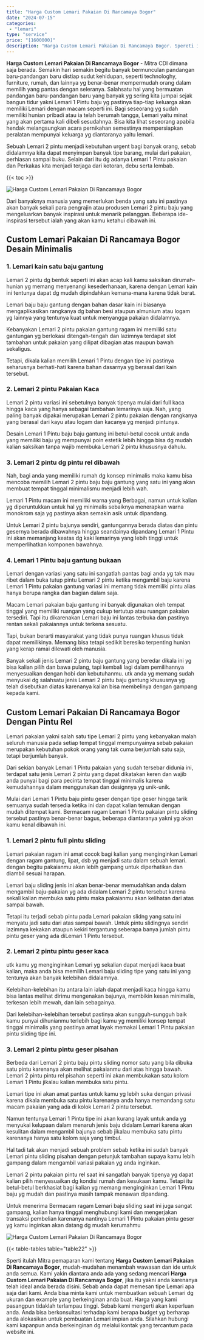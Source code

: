```yaml
---
title: "Harga Custom Lemari Pakaian Di Rancamaya Bogor"
date: "2024-07-15"
categories:
 - "lemari"
type: "service"
price: "[1600000]"
description: "Harga Custom Lemari Pakaian Di Rancamaya Bogor. Spereti itulah Mitra pemaparan kami tentang **Harga Custom Lemari Pakaian Di Rancamaya Bogor**, mudah-mudahan..."
---
```


**Harga Custom Lemari Pakaian Di Rancamaya Bogor** - Mitra CDI dimana saja berada. Semakin hari semakin begitu banyak bermunculan pandangan baru-pandangan baru distiap sudut kehidupan, seperti technologhy, furniture, rumah, dan lainnya yg benar-benar mempermudah orang dalam memilih yang pantas dengan seleranya. Salahsatu hal yang bermuatan pandangan baru-pandangan baru yang banyak yg sering kita jumpai sejak bangun tidur yakni Lemari 1 Pintu baju yg pastinya tiap-tiap keluarga akan memiliki Lemari dengan macam seperti ini. Bagi seseorang yg sudah memiliki hunian pribadi atau ia telah berumah tangga, Lemari yaitu minat yang akan pertama kali dibeli sesudahnya. Bisa kita lihat seseorang apabila hendak melangsungkan acara pernikahan semestinya mempersiapkan peralatan mempunyai keluarga yg diantaranya yaitu lemari.

Sebuah Lemari 2 pintu menjadi kebutuhan urgent bagi banyak orang, sebab didalamnya kita dapat menyimpan banyak tipe barang, mulai dari pakaian, perhiasan sampai buku. Selain dari itu dg adanya Lemari 1 Pintu pakaian dan Perkakas kita menjadi terjaga dari kotoran, debu serta lembab.

{{< toc >}}

![Harga Custom Lemari Pakaian Di Rancamaya Bogor](/images/mebel/lemari-umum-025.jpg)

Dari banyaknya manusia yang memerlukan benda yang satu ini pastinya akan banyak sekali para pengrajin atau produsen Lemari 2 pintu baju yang mengeluarkan banyak inspirasi untuk menarik pelanggan. Beberapa ide-inspirasi tersebut ialah yang akan kamu ketahui dibawah ini.

## Custom Lemari Pakaian Di Rancamaya Bogor Desain Minimalis

### 1\. Lemari kain satu baju gantung

Lemari 2 pintu dg bentuk seperti ini akan acap kali kamu saksikan dirumah-hunian yg memang menyenangi kesederhanaan, karena dengan Lemari kain ini tentunya dapat dg mudah dipindahkan kemana-mana karena tidak berat.

Lemari baju baju gantung dengan bahan dasar kain ini biasanya mengaplikasikan rangkanya dg bahan besi ataupun almunium atau logam yg lainnya yang tentunya kuat untuk menyangga pakaian didalamnya.

Kebanyakan Lemari 2 pintu pakaian gantung ragam ini memiliki satu gantungan yg berlokasi ditengah-tengah dan lazimnya terdapat slot tambahan untuk pakaian yang dilipat dibagian atas maupun bawah sekaligus.

Tetapi, dikala kalian memilih Lemari 1 Pintu dengan tipe ini pastinya seharusnya berhati-hati karena bahan dasarnya yg berasal dari kain tersebut.

### 2\. Lemari 2 pintu Pakaian Kaca

Lemari 2 pintu variasi ini sebetulnya banyak tipenya mulai dari full kaca hingga kaca yang hanya sebagai tambahan lemarinya saja. Nah, yang paling banyak dipakai merupakan Lemari 2 pintu pakaian dengan rangkanya yang berasal dari kayu atau logam dan kacanya yg menjadi pintunya.

Desain Lemari 1 Pintu baju baju gantung ini betul-betul cocok untuk anda yang memiliki baju yg mempunyai poin estetik lebih hingga bisa dg mudah kalian saksikan tanpa wajib membuka Lemari 2 pintu khususnya dahulu.

### 3\. Lemari 2 pintu dg pintu rel dibawah

Nah, bagi anda yang memiliki rumah dg konsep minimalis maka kamu bisa mencoba memilih Lemari 2 pintu baju baju gantung yang satu ini yang akan membuat tempat tinggal minimalismu menjadi lebih wah.

Lemari 1 Pintu macam ini memiliki warna yang Berbagai, namun untuk kalian yg diperuntukkan untuk hal yg minimalis sebaiknya menerapkan warna monokrom saja yg pastinya akan semakin asik untuk dipandang.

Untuk Lemari 2 pintu bajunya sendiri, gantungannya berada diatas dan pintu gesernya berada dibawahnya hingga seandainya dipandang Lemari 1 Pintu ini akan memanjang keatas dg kaki lemarinya yang lebih tinggi untuk memperlihatkan komponen bawahnya.

### 4\. Lemari 1 Pintu baju gantung bukaan

Lemari dengan variasi yang satu ini sangatlah pantas bagi anda yg tak mau ribet dalam buka tutup pintu Lemari 2 pintu ketika mengambil baju karena Lemari 1 Pintu pakaian gantung variasi ini memang tidak memiliki pintu alias hanya berupa rangka dan bagian dalam saja.

Macam Lemari pakaian baju gantung ini banyak digunakan oleh tempat tinggal yang memiliki ruangan yang cukup tertutup atau ruangan pakaian tersediri. Tapi itu dikarenakan Lemari baju ini lantas terbuka dan pastinya rentan sekali pakaiannya untuk terkena sesuatu.

Tapi, bukan berarti masyarakat yang tidak punya ruangan khusus tidak dapat memilikinya. Memang bisa tetapi sedikit beresiko terpenting hunian yang kerap ramai dilewati oleh manusia.

Banyak sekali jenis Lemari 2 pintu baju gantung yang beredar dikala ini yg bisa kalian pilih dan bawa pulang, tapi kembali lagi dalam pemilihannya menyesuaikan dengan hobi dan kebutuhanmu. utk anda yg memang sudah menyukai dg salahsatu jenis Lemari 2 pintu baju gantung khususnya yg telah disebutkan diatas karenanya kalian bisa membelinya dengan gampang kepada kami.

## Custom Lemari Pakaian Di Rancamaya Bogor Dengan Pintu Rel

Lemari pakaian yakni salah satu tipe Lemari 2 pintu yang kebanyakan malah seluruh manusia pada setiap tempat tinggal mempunyainya sebab pakaian merupakan kebutuhan pokok orang yang tak cuma berjumlah satu saja, tetapi berjumlah banyak.

Dari sekian banyak Lemari 1 Pintu pakaian yang sudah tersebar didunia ini, terdapat satu jenis Lemari 2 pintu yang dapat dikatakan keren dan wajib anda punyai bagi para pecinta tempat tinggal minimalis karena kemudahannya dalam menggunakan dan designnya yg unik-unik.

Mulai dari Lemari 1 Pintu baju pintu geser dengan tipe geser hingga tarik semuanya sudah tersedia ketika ini dan dapat kalian temukan dengan mudah ditempat kami. Bermacam ragam Lemari 1 Pintu pakaian pintu sliding tersebut pastinya benar-benar bagus, beberapa diantaranya yakni yg akan kamu kenal dibawah ini.

### 1\. Lemari 2 pintu full pintu sliding

Lemari pakaian ragam ini amat cocok bagi kalian yang menginginkan Lemari dengan ragam gantung, lipat, dsb yg menjadi satu dalam sebuah lemari. dengan begitu pakaianmu akan lebih gampang untuk diperhatikan dan diambil sesuai harapan.

Lemari baju sliding jenis ini akan benar-benar memudahkan anda dalam mengambil baju-pakaian yg ada didalam Lemari 2 pintu tersebut karena sekali kalian membuka satu pintu maka pakaianmu akan kelihatan dari atas sampai bawah.

Tetapi itu terjadi sebab pintu pada Lemari pakaian slidng yang satu ini menyatu jadi satu dari atas sampai bawah. Untuk pintu slidingnya sendiri lazimnya kekakan ataupun kekiri tergantung seberapa banya jumlah pintu pintu geser yang ada diLemari 1 Pintu tersebut.

### 2\. Lemari 2 pintu pintu geser kaca

utk kamu yg menginginkan Lemari yg sekalian dapat menjadi kaca buat kalian, maka anda bisa memilih Lemari baju sliding tipe yang satu ini yang tentunya akan banyak kelebihan didalamnya.

Kelebihan-kelebihan itu antara lain ialah dapat menjadi kaca hingga kamu bisa lantas melihat dirimu mengenakan bajunya, membikin kesan minimalis, terkesan lebih mewah, dan lain sebagainya.

Dari kelebihan-kelebihan tersebut pastinya akan sungguh-sungguh baik kamu punyai dihunianmu terlebih bagi kamu yg memiliki konsep tempat tinggal minimalis yang pastinya amat layak memakai Lemari 1 Pintu pakaian pintu sliding tipe ini.

### 3\. Lemari 2 pintu pintu geser pisahan

Berbeda dari Lemari 2 pintu baju pintu sliding nomor satu yang bila dibuka satu pintu karenanya akan melihat pakaianmu dari atas hingga bawah. Lemari 2 pintu pintu rel pisahan seperti ini akan membukakan satu kolom Lemari 1 Pintu jikalau kalian membuka satu pintu.

Lemari tipe ini akan amat pantas untuk kamu yg lebih suka dengan privasi karena dikala membuka satu pintu karenanya anda hanya memandang satu macam pakaian yang ada di kolok Lemari 2 pintu tersebut.

Namun tentunya Lemari 1 Pintu tipe ini akan kurang layak untuk anda yg menyukai kelupaan dalam menaruh jenis baju didalam Lemari karena akan kesulitan dalam mengambil bajunya sebab jikalau membuka satu pintu karenanya hanya satu kolom saja yang timbul.

Hal tadi tak akan menjadi sebuah problem sebab ketika ini sudah banyak Lemari pintu sliding pisahan dengan petunjuk tambahan supaya kamu lebih gampang dalam mengambil variasi pakaian yg anda inginkan.

Lemari 2 pintu pakaian pintu rel saat ini sangatlah banyak tipenya yg dapat kalian pilih menyesuaikan dg kondisi rumah dan kesukaan kamu. Tetapi itu betul-betul berkhasiat bagi kalian yg memang menginginkan Lemari 1 Pintu baju yg mudah dan pastinya masih tampak menawan dipandang.

Untuk menerima Bermacam ragam Lemari baju sliding saat ini juga sangat gampang, kalian hanya tinggal menghubungi kami dan mengerjakan transaksi pembelian karenanya nantinya Lemari 1 Pintu pakaian pintu geser yg kamu inginkan akan datang dg mudah kerumahmu

![Harga Custom Lemari Pakaian Di Rancamaya Bogor](/images/mebel/lemari-buku-017.jpg)

{{< table-tables table="table22" >}}

Sperti itulah Mitra pemaparan kami tentang **Harga Custom Lemari Pakaian Di Rancamaya Bogor**, mudah-mudahan menambah wawasan dan ide untuk anda semua. Kami yakin diantara anda ada yang sedang mencari **Harga Custom Lemari Pakaian Di Rancamaya Bogor**, jika itu yakni anda karenanya telah ideal anda berada disini. Sebab anda dapat memesan tipe Lemari apa saja dari kami. Anda bisa minta kami untuk membuatkan sebuah Lemari dg ukuran dan example yang berkeinginan anda buat. Harga yang kami pasangpun tidaklah terlampau tinggi. Sebab kami mengerti akan keperluan anda. Anda bisa berkonsultasi terhadap kami berapa budget yg berharap anda alokasikan untuk pembuatan Lemari impian anda. Silahkan hubungi kami kapanpun anda berkeinginan dg melalui kontak yang tercantum pada website ini.
